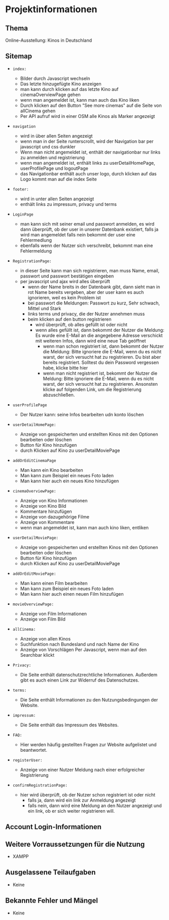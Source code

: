 # Projektinformationen



## Thema

Online-Ausstellung: Kinos in Deutschland

## Sitemap
- `index:`
  - Bilder durch Javascript wechseln
  - Das letzte hinzugefügte Kino anzeigen
  - man kann durch klicken auf das letzte Kino auf cinemaOverviewPage gehen
  - wenn man angemeldet ist, kann man auch das Kino liken
  - Durch klicken auf den Button "See more cinemas" auf die Seite von allCinema gehen
  - Per API aufruf wird in einer OSM alle Kinos als Marker angezeigt

- `navigation`
  - wird in über allen Seiten angezeigt
  - wenn man in der Seite runterscrollt, wird der Navigation bar per javascript und css dunkler
  - Wenn man nicht angemeldet ist, enthält der navigationbar nur links zu anmelden und registrierung
  - wenn man angemeldet ist, enthält links zu userDetailHomePage, userProfilePage und logoutPage
  - das Navigationbar enthält auch unser logo, durch klicken auf das Logo kommt man auf die index Seite
  
- `footer:`
  - wird in unter allen Seiten angezeigt
  - enthält links zu impressum, privacy und terms 
  
- `LoginPage`
  - man kann sich mit seiner email und passwort anmelden, es wird dann überprüft, ob der user in unserer Datenbank existiert, falls ja wird man angemeldet falls nein bekommt der user eine Fehlermedlung
  - ebenfalls wenn der Nutzer sich verschreibt, bekommt man eine Fehlermeldung
  
- `RegistrationPage:`
  - in dieser Seite kann man sich registrieren, man muss Name, email, passwort und passwort bestätigen eingeben
  - per javascript und ajax wird alles überprüft
    - wenn der Name breits in der Datenbank gibt, dann sieht man in rot Name bereits vergeben, aber der user kann es auch ignorieren, weil es kein Problem ist
    - bei passwort die Meldungen: Passwort zu kurz, Sehr schwach, Mittel und Stark
    - links terms und privacy, die der Nutzer annehmen muss
    - beim klicken auf den button registrieren
      - wird überprüft, ob alles gefüllt ist oder nicht
      - wenn alles gefüllt ist, dann bekommt der Nutzer die Meldung: Es wurde eine E-Mail an die angegebene Adresse verschickt mit weiteren Infos, dann wird eine neue Tab geöffnet
        - wenn man schon registriert ist, dann bekommt der Nutzer die Meldung: Bitte ignoriere die E-Mail,
          wenn du es nicht warst, der sich versucht hat zu registrieren. Du bist aber bereits
          registriert. Solltest du dein Password vergessen habe, klicke bitte hier
        - wenn man nicht registriert ist, bekommt der Nutzer die Meldung: Bitte ignoriere die
          E-Mail, wenn du es nicht warst, der sich versucht hat zu registrieren. Ansonsten
          klicke auf folgenden Link, um die Registrierung abzuschließen.
- `userProfilePage`
  - Der Nutzer kann: seine Infos bearbeiten udn konto löschen 

- `userDetailHomePage:`
    - Anzeige von gespeicherten und erstellten Kinos mit den Optionen bearbeiten oder löschen
    - Button für Kino hinzufügen
    - durch Klicken auf Kino zu userDetailMoviePage
  
- `addOrEditCinemaPage`
  - Man kann ein Kino bearbeiten
  - Man kann zum Beispiel ein neues Foto laden
  - Man kann hier auch ein neues Kino hinzufügen
  
- `cinemaOverviewPage:`
    - Anzeige von Kino Informationen 
    - Anzeige von Kino Bild
    - Kommentare hinzufügen
    - Anzeige von dazugehörige Filme 
    - Anzeige von Kommentare
    - wenn man angemeldet ist, kann man auch kino liken, entliken 
  
- `userDetailMoviePage:`
  - Anzeige von gespeicherten und erstellten Kinos mit den Optionen bearbeiten oder löschen
  - Button für Kino hinzufügen
  - durch Klicken auf Kino zu userDetailMoviePage
  
- `addOrEditMoviePage:`
  - Man kann einen Film bearbeiten
  - Man kann zum Beispiel ein neues Foto laden
  - Man kann hier auch einen neuen Film hinzufügen
  
- `movieOverviewPage:`
  - Anzeige von Film Informationen
  - Anzeige von Film Bild
- `allCinema:`
  - Anzeige von allen Kinos
  - Suchfunktion nach Bundesland und nach Name der Kino
  - Anzeige von Vorschlägen Per Javascript, wenn man auf den Searchbar klickt

- `Privacy:`
    - Die Seite enthält datenschutzrechtliche Informationen. Außerdem gibt es auch einen Link zur Widerruf des Datenschutzes.
- `terms:`
  -  Die Seite enthält Informationen zu den Nutzungsbedingungen der Website.
- `impressum:`
    - Die Seite enthält das Impressum des Websites.
- `FAQ:`
  - Hier werden häufig gestellten Fragen zur Website aufgelistet und beantwortet.
- `registerUser:`
  - Anzeige von einer Nutzer Meldung nach einer erfolgreicher Registrierung
  
- `confirmRegistrationPage:`
  - hier wird überprüft, ob der Nutzer schon registriert ist oder nicht
    - falls ja, dann wird ein link zur Anmeldung angezeigt
    - falls nein, dann wird eine Meldung an den Nutzer angezeigt und ein link, ob er sich weiter registrieren will.

## Account Login-Informationen



## Weitere Vorraussetzungen für die Nutzung
- XAMPP

## Ausgelassene Teilaufgaben
- Keine

## Bekannte Fehler und Mängel
- Keine

